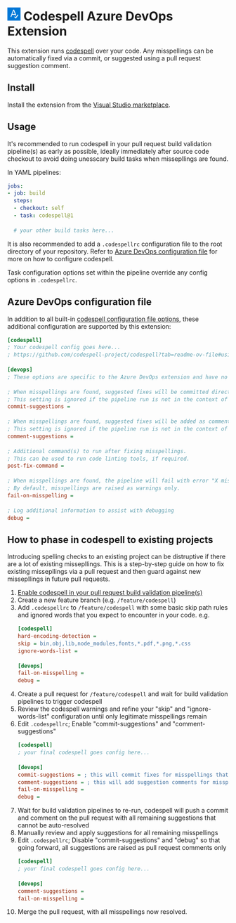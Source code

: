 <h1>
    <picture>
        <img src="https://raw.githubusercontent.com/rhyskoedijk/codespell-azure-devops/main/images/icon.png" alt="Codespell" width="30" height="30" />
    </picture>
    <span>Codespell Azure DevOps Extension</span>
</h1>

This extension runs [codespell](https://github.com/codespell-project/codespell) over your code. Any misspellings can be automatically fixed via a commit, or suggested using a pull request suggestion comment.

## Install

Install the extension from the [Visual Studio marketplace](https://marketplace.visualstudio.com/items?itemName=rhyskoedijk.codespell).

## Usage
It's recommended to run codespell in your pull request build validation pipeline(s) as early as possible, ideally immediately after source code checkout to avoid doing unesscary build tasks when missepllings are found.

In YAML pipelines:

```yaml
jobs:
- job: build
  steps:
  - checkout: self
  - task: codespell@1

  # your other build tasks here...
```

 It is also recommended to add a `.codespellrc`  configuration file to the root directory of your repository. Refer to [Azure DevOps configuration file](#azure-devops-configuration-file) for more on how to configure codespell.

Task configuration options set within the pipeline override any config options in `.codespellrc`.

## Azure DevOps configuration file
In addition to all built-in [codespell configuration file options](https://github.com/codespell-project/codespell?tab=readme-ov-file#using-a-config-file), these additional configuration are supported by this extension:

```ini
[codespell]
; Your codespell config goes here...
; https://github.com/codespell-project/codespell?tab=readme-ov-file#using-a-config-file

[devops]
; These options are specific to the Azure DevOps extension and have no effect if codespell is run manually.

; When misspellings are found, suggested fixes will be committed directly to the source branch of the pull request associated with the run.
; This setting is ignored if the pipeline run is not in the context of a pull request.
commit-suggestions = 

; When misspellings are found, suggested fixes will be added as comments to the pull request associated with the run.
; This setting is ignored if the pipeline run is not in the context of a pull request.
comment-suggestions = 

; Additional command(s) to run after fixing misspellings.
; This can be used to run code linting tools, if required.
post-fix-command = 

; When misspellings are found, the pipeline will fail with error "X misspellings found".
; By default, misspellings are raised as warnings only.
fail-on-misspelling = 

; Log additional information to assist with debugging
debug = 
```

## How to phase in codespell to existing projects

Introducing spelling checks to an existing project can be distruptive if there are a lot of existing missepllings. This is a step-by-step guide on how to fix existing missepllings via a pull request and then guard against new missepllings in future pull requests.

1. [Enable codespell in your pull request build validation pipeline(s)](#usage)
1. Create a new feature branch (e.g. `/feature/codespell`)
1. Add `.codespellrc` to `/feature/codespell` with some basic skip path rules and ignored words that you expect to encounter in your code. e.g.
    ```ini
    [codespell]
    hard-encoding-detection = 
    skip = bin,obj,lib,node_modules,fonts,*.pdf,*.png,*.css
    ignore-words-list = 
    
    [devops]
    fail-on-misspelling = 
    debug = 
    ```
1. Create a pull request for `/feature/codespell` and wait for build validation pipelines to trigger codespell
1. Review the codespell warnings and refine your "skip" and "ignore-words-list" configuration until only legitimate misspellings remain
1. Edit `.codespellrc`; Enable "commit-suggestions" and "comment-suggestions"
    ```ini
    [codespell]
    ; your final codespell goes config here...

    [devops]
    commit-suggestions = ; this will commit fixes for misspellings that can be automatically resolved
    comment-suggestions = ; this will add suggestion comments for misspellings that have multiple options and require manual intervention
    fail-on-misspelling = 
    debug = 
    ```
1. Wait for build validation pipelines to re-run, codespell will push a commit and comment on the pull request with all remaining suggestions that cannot be auto-resolved
1. Manually review and apply suggestions for all remaining misspellings
1. Edit `.codespellrc`; Disable "commit-suggestions" and "debug" so that going forward, all suggestions are raised as pull request comments only
    ```ini
    [codespell]
    ; your final codespell goes config here...

    [devops]
    comment-suggestions = 
    fail-on-misspelling = 
    ```
1. Merge the pull request, with all misspellings now resolved.
